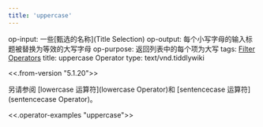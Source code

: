 ```yaml
---
title: 'uppercase'
---
```


op-input: 一些[甄选的名称](Title Selection)
op-output: 每个小写字母的输入标题被替换为等效的大写字母
op-purpose: 返回列表中的每个项为大写
tags: [Filter Operators](#Filter%20Operators)
title: uppercase Operator
type: text/vnd.tiddlywiki

<<.from-version "5.1.20">>

另请参阅 [lowercase 运算符](lowercase Operator)和 [sentencecase 运算符](sentencecase Operator)。

<<.operator-examples "uppercase">>
